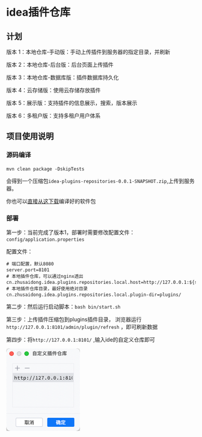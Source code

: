 # idea插件仓库

## 计划

版本 1：本地仓库-手动版：手动上传插件到服务器的指定目录，并刷新

版本 2：本地仓库-后台版：后台页面上传插件

版本 3：本地仓库-数据库版：插件数据库持久化

版本 4：云存储版：使用云存储存放插件

版本 5：展示版：支持插件的信息展示，搜索，版本展示

版本 6：多租户版：支持多租户用户体系

## 项目使用说明

### 源码编译

`mvn clean package -DskipTests`

会得到一个压缩包`idea-plugins-repositories-0.0.1-SNAPSHOT.zip`,上传到服务器。

你也可以[直接从这下载](https://gitee.com/zsdroid/jetbrains_ides_plugins_repositories/releases/)编译好的软件包

### 部署

第一步：当前完成了版本1，部署时需要修改配置文件：`config/application.properties`

配置文件：
```properties
# 端口配置，默认8080
server.port=8101
# 本地插件仓库，可以通过nginx透出
cn.zhusaidong.idea.plugins.repositories.local.host=http://127.0.0.1:${server.port}/files/plugins/
# 本地插件仓库目录，最好使用绝对目录
cn.zhusaidong.idea.plugins.repositories.local.plugin-dir=plugins/
```

第二步：然后运行启动脚本：`bash bin/start.sh`

第三步：上传插件压缩包到plugins插件目录， 浏览器运行`http://127.0.0.1:8101/admin/plugin/refresh` ，即可刷新数据

第四步：将`http://127.0.0.1:8101/` ,输入ide的自定义仓库即可

![img.png](docs/img.png)

